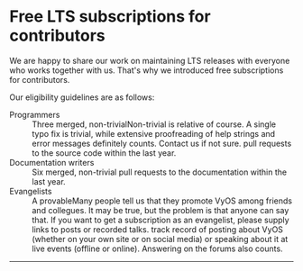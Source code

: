 # Free LTS subscriptions for contributors

We are happy to share our work on maintaining LTS releases with everyone who works together with us.
That's why we introduced free subscriptions for contributors.

Our eligibility guidelines are as follows:

<dl>
<dt>Programmers</dt>
<dd>
Three merged, non-trivial<fn id="non-trivial">Non-trivial is relative of course. A single typo fix is trivial, while extensive proofreading of help strings and error messages definitely counts. Contact us if not sure.</fn>
pull requests to the source code within the last year.
</dd>

<dt>Documentation writers</dt>
<dd>
Six merged, non-trivial pull requests to the documentation within the last year.
</dd>

<dt>Evangelists</dt>
<dd>
A provable<fn id="evangelists">Many people tell us that they promote VyOS among friends and collegues. It may be true, but the problem is that anyone can say that. If you want to get a subscription as an evangelist,
please supply links to posts or recorded talks.</fn> track record of posting about VyOS (whether on your own site or on social media)
or speaking about it at live events (offline or online). Answering on the forums also counts.
</dd>

<div id="application-form">

<script charset="utf-8" type="text/javascript" src="//js.hsforms.net/forms/v2.js"></script>
<script>
  hbspt.forms.create({
	region: "na1",
	portalId: "4129050",
	formId: "3c2d93a2-e9a9-49b8-b493-38369aa9cca5"
});
</script>

</div>

<hr>
<div id="footnotes"> </div>
